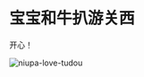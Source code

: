 # 宝宝和牛扒游关西

开心！

![niupa-love-tudou](https://user-images.githubusercontent.com/16741954/53262587-f7a0e800-3711-11e9-9365-8a69babe5e62.jpg)
